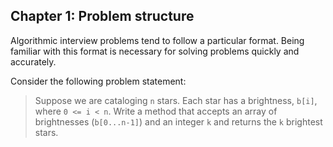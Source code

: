 ## Chapter 1: Problem structure

Algorithmic interview problems tend to follow a particular format. Being familiar with this format is necessary for solving problems quickly and accurately.

Consider the following problem statement:

> Suppose we are cataloging ```n``` stars. Each star has a brightness, ```b[i]```, where ```0 <= i < n```. Write a method that accepts an array of brightnesses (```b[0...n-1]```) and an integer `k` and returns the `k` brightest stars.